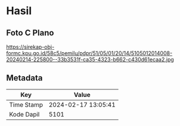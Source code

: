 # Hasil

## Foto C Plano

https://sirekap-obj-formc.kpu.go.id/58c5/pemilu/pdpr/51/05/01/20/14/5105012014008-20240214-225800--33b3531f-ca35-4323-b662-c430d61ecaa2.jpg


## Metadata

| Key        | Value               |
| ---------- | ------------------- |
| Time Stamp | 2024-02-17 13:05:41 |
| Kode Dapil | 5101                |



